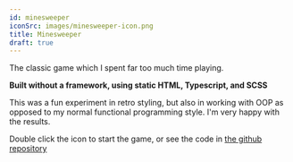 ```yaml
---
id: minesweeper
iconSrc: images/minesweeper-icon.png
title: Minesweeper
draft: true
---
```


The classic game which I spent far too much time playing.

**Built without a framework, using static HTML, Typescript, and SCSS**

This was a fun experiment in retro styling, but also in working with OOP as opposed to my normal functional programming style. I'm very happy with the results.

Double click the icon to start the game, or see the code in <a href='https://github.com/rtp314/minesweeper' target='_blank'>the github repository</a>
